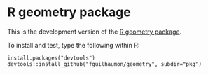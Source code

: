 # R geometry package
This is the development version of the [R geometry package](https://davidcsterratt.github.io/geometry).

To install and test, type the following within R:
```
install.packages("devtools")
devtools::install_github("fguilhaumon/geometry", subdir="pkg")
```
